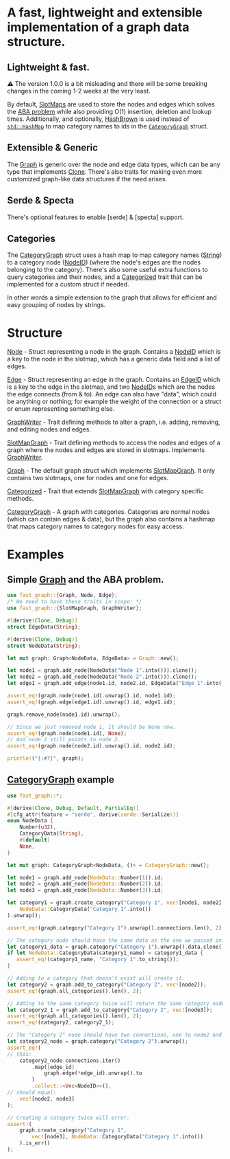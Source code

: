  # A fast, lightweight and extensible implementation of a graph data structure.

 ## Lightweight & fast.
 ⚠️ The version 1.0.0 is a bit misleading and there will be some breaking changes in the coming 1-2 weeks at the very least.

 By default, [SlotMaps](https://docs.rs/slotmap/latest/slotmap/index.html) are used to store the nodes and edges which solves the [ABA problem] while also providing O(1) insertion, deletion and lookup times. Additionally, and optionally,
 [HashBrown](https://docs.rs/hashbrown/latest/hashbrown/index.html) is used instead of [`std::HashMap`] to map category names to ids in the [`CategoryGraph`](https://docs.rs/fast-graph/latest/fast_graph/categories/struct.CategoryGraph.html) struct.

 [ABA problem]: https://en.wikipedia.org/wiki/ABA_problem
 
 ## Extensible & Generic

 The [Graph] is generic over the node and edge data types, which can be any type that implements [Clone](https://doc.rust-lang.org/std/clone/trait.Clone.html). There's also traits for making even more customized graph-like data structures if the need arises.

 [`std::HashMap`]: https://doc.rust-lang.org/std/collections/struct.HashMap.html

 ## Serde & Specta

 There's optional features to enable [serde] & [specta] support.

 ## Categories

 The [CategoryGraph] struct uses a hash map to map category names ([String](https://doc.rust-lang.org/std/string/index.html)) to a category node ([NodeID]) (where the node's edges are the nodes belonging to the category).
 There's also some useful extra functions to query categories and their nodes, and a [Categorized] trait that can be implemented for a custom struct if needed.

 In other words a simple extension to the graph that allows for efficient and easy grouping of nodes by strings.

 # Structure
 [Node] - Struct representing a node in the graph. Contains a [NodeID] which is a key to the node in the slotmap, which has a generic data field and a list of edges.

 [Edge] - Struct representing an edge in the graph. Contains an [EdgeID] which is a key to the edge in the slotmap, and two [NodeID]s which are the nodes the edge connects (from & to). An edge can also have "data", which could be anything or nothing; for example the weight of the connection or a struct or enum representing something else.

 [GraphWriter] - Trait defining methods to alter a graph, i.e. adding, removing, and editing nodes and edges.

 [SlotMapGraph] - Trait defining methods to access the nodes and edges of a graph where the nodes and edges are stored in slotmaps. 
 Implements [GraphWriter].

 [Graph] - The default graph struct which implements [SlotMapGraph]. It only contains two slotmaps, one for nodes and one for edges.

 [Categorized] - Trait that extends [SlotMapGraph] with category specific methods.

 [CategoryGraph] - A graph with categories. Categories are normal nodes (which can contain edges & data), but the graph also contains a hashmap that maps category names to category nodes for easy access.

 # Examples

 ## Simple [Graph] and the ABA problem.

 ```rs
 use fast_graph::{Graph, Node, Edge};
 /* We need to have these traits in scope: */
 use fast_graph::{SlotMapGraph, GraphWriter};

 #[derive(Clone, Debug)]
 struct EdgeData(String);
 
 #[derive(Clone, Debug)]
 struct NodeData(String);

 let mut graph: Graph<NodeData, EdgeData> = Graph::new();

 let node1 = graph.add_node(NodeData("Node 1".into())).clone();
 let node2 = graph.add_node(NodeData("Node 2".into())).clone();
 let edge1 = graph.add_edge(node1.id, node2.id, EdgeData("Edge 1".into())).clone();

 assert_eq!(graph.node(node1.id).unwrap().id, node1.id);
 assert_eq!(graph.edge(edge1.id).unwrap().id, edge1.id);

 graph.remove_node(node1.id).unwrap();

 // Since we just removed node 1, it should be None now.
 assert_eq!(graph.node(node1.id), None);
 // And node 2 still points to node 2.
 assert_eq!(graph.node(node2.id).unwrap().id, node2.id);

 println!("{:#?}", graph);

 ```

 ## [CategoryGraph] example
 ```rs
 use fast_graph::*;

 #[derive(Clone, Debug, Default, PartialEq)]
 #[cfg_attr(feature = "serde", derive(serde::Serialize))]
 enum NodeData {
     Number(u32),
     CategoryData(String),
     #[default]
     None,
 }

 let mut graph: CategoryGraph<NodeData, ()> = CategoryGraph::new();

 let node1 = graph.add_node(NodeData::Number(1)).id;
 let node2 = graph.add_node(NodeData::Number(2)).id;
 let node3 = graph.add_node(NodeData::Number(3)).id;

 let category1 = graph.create_category("Category 1", vec![node1, node2],
     NodeData::CategoryData("Category 1".into())
 ).unwrap();
 
 assert_eq!(graph.category("Category 1").unwrap().connections.len(), 2);
 
 // The category node should have the same data as the one we passed in.
 let category1_data = graph.category("Category 1").unwrap().data.clone();
 if let NodeData::CategoryData(category1_name) = category1_data {
    assert_eq!(category1_name, "Category 1".to_string());
 }
 
 // Adding to a category that doesn't exist will create it. 
 let category2 = graph.add_to_category("Category 2", vec![node2]);
 assert_eq!(graph.all_categories().len(), 2);
 
 // Adding to the same category twice will return the same category node.
 let category2_1 = graph.add_to_category("Category 2", vec![node3]);
 assert_eq!(graph.all_categories().len(), 2);
 assert_eq!(category2, category2_1);
 
 // The "Category 2" node should have two connections, one to node2 and one to node3.
 let category2_node = graph.category("Category 2").unwrap();
 assert_eq!(
 // this:
     category2_node.connections.iter()
         .map(|edge_id|
             graph.edge(*edge_id).unwrap().to
         )
         .collect::<Vec<NodeID>>(),
 // should equal:
     vec![node2, node3]
 );

 // Creating a category twice will error.
 assert!(
     graph.create_category("Category 1",
         vec![node3], NodeData::CategoryData("Category 1".into())
     ).is_err()
 );
 ```

[Graph]: https://docs.rs/fast-graph/latest/fast_graph/struct.Graph.html
[Node]: https://docs.rs/fast-graph/latest/fast_graph/node/struct.Node.html
[NodeID]: https://docs.rs/fast-graph/latest/fast_graph/node/struct.NodeID.html
[Edge]: https://docs.rs/fast-graph/latest/fast_graph/edge/struct.Edge.html
[EdgeID]: https://docs.rs/fast-graph/latest/fast_graph/edge/struct.EdgeID.html
[GraphWriter]: https://docs.rs/fast-graph/latest/fast_graph/writer/trait.GraphWriter.html
[SlotMapGraph]: https://docs.rs/fast-graph/latest/fast_graph/slotmap_graph/trait.SlotMapGraph.html
[Categorized]: https://docs.rs/fast-graph/latest/fast_graph/categories/trait.Categorized.html
[CategoryGraph]: https://docs.rs/fast-graph/latest/fast_graph/categories/struct.CategoryGraph.html

